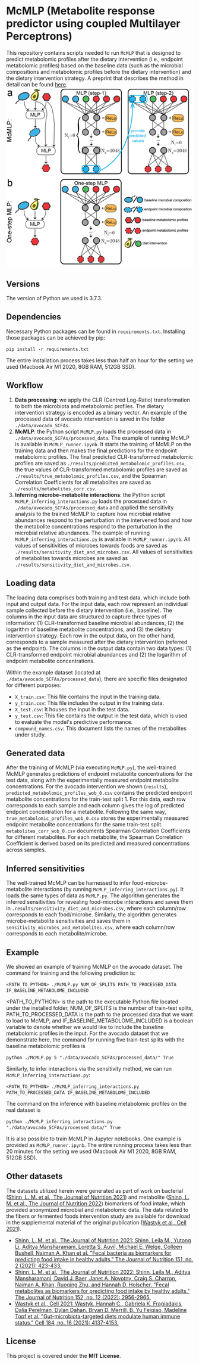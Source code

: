 # McMLP (Metabolite response predictor using coupled Multilayer Perceptrons)
This repository contains scripts needed to run `McMLP` that is designed to predict metabolomic profiles after the dietary intervention (i.e., endpoint metabolomic profiles) based on the baseline data (such as the microbial compositions and metabolomic profiles before the dietary intervention) and the dietary intervention strategy. A preprint that describes the method in detail can be found [here](https://doi.org/10.1101/2023.03.14.532589). 
![schematic](schematic.png)

## Versions
The version of Python we used is 3.7.3.

## Dependencies
Necessary Python packages can be found in `requirements.txt`. Installing those packages can be achieved by pip:
```
pip install -r requirements.txt
```

The entire installation process takes less than half an hour for the setting we used (Macbook Air M1 2020, 8GB RAM, 512GB SSD).

## Workflow
1. **Data processing**: we apply the CLR (Centred Log-Ratio) transformation to both tbe microbiota and metabolomic profiles. The dietary intervention strategy is encoded as a binary vector. An example of the processed data of avocado intervention is saved in the folder `./data/avocado_SCFAs`.
2. **McMLP**: the Python script `McMLP.py` loads the processed data in `./data/avocado_SCFAs/processed_data`. The example of running McMLP is available in `McMLP_runner.ipynb`. It starts the training of McMLP on the training data and then makes the final predictions for the endpoint metabolomic profiles. The final predicted CLR-transformed metabolomic profiles are saved as `./results/predicted_metabolomic_profiles.csv`, the true values of CLR-transformed metabolomic profiles are saved as `./results/true_metabolomic_profiles.csv`, and the Spearman Correlation Coefficients for all metabolites are saved as `./results/metabolites_corr.csv`.
3. **Inferring microbe-metabolite interactions**: the Python script `McMLP_inferring_interactions.py` loads the processed data in `./data/avocado_SCFAs/processed_data` and applied the sensitivity analysis to the trained McMLP to capture how microbial relative abundances respond to the perturbation in the intervened food and how the metabolite concentrations respond to the perturbation in the microbial relative abundances. The example of running `McMLP_inferring_interactions.py` is available in `McMLP_runner.ipynb`. All values of sensitivities of microbes towards foods are saved as `./results/sensitivity_diet_and_microbes.csv`. All values of sensitivities of metabolites towards microbes are saved as `./results/sensitivity_diet_and_microbes.csv`.

## Loading data
The loading data comprises both training and test data, which include both input and output data. For the input data, each row represent an individual sample collected before the dietary intervention (i.e., baseline). The columns in the input data are structured to capture three types of information: (1) CLR-transformed baseline microbial abundances, (2) the logarithm of baseline metabolite concentrations, and (3) the dietary intervention strategy. Each row in the output data, on the other hand, corresponds to a sample measured after the dietary intervention (referred as the endpoint). The columns in the output data contain two data types: (1) CLR-transformed endpoint microbial abundances and (2) the logarithm of endpoint metabolite concentrations.

Within the example dataset (located at `./data/avocado_SCFAs/processed_data`), there are specific files designated for different purposes:
* `X_train.csv`: This file contains the input in the training data.
* `y_train.csv`: This file includes the output in the training data.
* `X_test.csv`: It houses the input in the test data.
* `y_test.csv`: This file contains the output in the test data, which is used to evaluate the model's predictive performance.
* `compound_names.csv`: This document lists the names of the metabolites under study.

## Generated data
After the training of McMLP (via executing `McMLP.py`), the well-trained McMLP generates predictions of endpoint metabolite concentrations for the test data, along with the experimentally measured endpoint metabolite concentrations. For the avocado intervention we shown (`results`), `predicted_metabolomic_profiles_wob_0.csv` contains the predicted endpoint metabolite concentrations for the train-test split 1. For this data, each row corresponds to each sample and each column gives the log of predicted endpoint concentration for a metabolite. Following the same way, `true_metabolomic_profiles_wob_0.csv` stores the experimentally measured endpoint metabolite concentrations for the same train-test split. `metabolites_corr_wob_0.csv` documents Spearman Correlation Coefficients for different metabolites. For each metabolite, the Spearman Correlation Coefficient is derived based on its predicted and measured concentrations across samples.

## Inferred sensitivities
The well-trained McMLP can be harnessed to infer food-microbe-metabolite interactions (by running `McMLP_inferring_interactions.py`). It loads the same types of data as `McMLP.py`. The algorithm generates the inferred sensitivities for revealing food-microbe interactions and saves them in `.results/sensitivity_diet_and_microbes.csv`, where each column/row corresponds to each food/microbe. Similarly, the algorithm generates microbe-metabolite sensitivities and saves them in `sensitivity_microbes_and_metabolites.csv`, where each column/row corresponds to each metabolite/microbe.

## Example
We showed an example of training McMLP on the avocado dataset. The command for training and the following prediction is:
```
<PATH_TO_PYTHON> ./McMLP.py NUM_OF_SPLITS PATH_TO_PROCESSED_DATA IF_BASELINE_METABOLOME_INCLUDED
```
<PATH_TO_PYTHON> is the path to the executable Python file located under the installed folder, NUM_OF_SPLITS is the number of train-test splits, PATH_TO_PROCESSED_DATA is the path to the processed data that we want to load to McMLP, and IF_BASELINE_METABOLOME_INCLUDED is a boolean variable to denote whether we would like to include the baseline metabolomic profiles in the input. For the avocado dataset that we demonstrate here, the command for running five train-test splits with the baseline metabolomic profiles is
```
python ./McMLP.py 5 "./data/avocado_SCFAs/processed_data/" True
```
Similarly, to infer interactions via the sensitivity method, we can run `McMLP_inferring_interactions.py`:
 ```
<PATH_TO_PYTHON> ./McMLP_inferring_interactions.py PATH_TO_PROCESSED_DATA IF_BASELINE_METABOLOME_INCLUDED
```
The command on the inference with baseline metabolomic profiles on the real dataset is 
```
python ./McMLP_inferring_interactions.py "./data/avocado_SCFAs/processed_data/" True
```
It is also possible to train McMLP in Jupyter notebooks. One example is provided as `McMLP_runner.ipynb`. The entire running process takes less than 20 minutes for the setting we used (Macbook Air M1 2020, 8GB RAM, 512GB SSD).

## Other datasets
The datasets utilized herein were generated as part of work on bacterial ([Shinn, L. M. et al., The Journal of Nutrition 2021](https://doi.org/10.1093/jn/nxaa285)) and metabolite ([Shinn, L. M. et al., The Journal of Nutrition 2022](https://doi.org/10.1093/jn/nxac195)) biomarkers of food intake, which provided anonymized microbial and metabolomic data. The data related to the fibers or fermented foods intervention study are available for download in the supplemental material of the original publication ([Wastyk et al., Cell 2021](https://doi.org/10.1016/j.cell.2021.06.019)).

* [Shinn, L. M. et al., The Journal of Nutrition 2021: Shinn, Leila M., Yutong Li, Aditya Mansharamani, Loretta S. Auvil, Michael E. Welge, Colleen Bushell, Naiman A. Khan et al. "Fecal bacteria as biomarkers for predicting food intake in healthy adults." The Journal of Nutrition 151, no. 2 (2021): 423-433.](https://doi.org/10.1093/jn/nxaa285)
* [Shinn, L. M. et al., The Journal of Nutrition 2022: Shinn, Leila M., Aditya Mansharamani, David J. Baer, Janet A. Novotny, Craig S. Charron, Naiman A. Khan, Ruoqing Zhu, and Hannah D. Holscher. "Fecal metabolites as biomarkers for predicting food intake by healthy adults." The Journal of Nutrition 152, no. 12 (2022): 2956-2965.](https://doi.org/10.1093/jn/nxac195)
* [Wastyk et al., Cell 2021: Wastyk, Hannah C., Gabriela K. Fragiadakis, Dalia Perelman, Dylan Dahan, Bryan D. Merrill, B. Yu Feiqiao, Madeline Topf et al. "Gut-microbiota-targeted diets modulate human immune status." Cell 184, no. 16 (2021): 4137-4153.](https://doi.org/10.1016/j.cell.2021.06.019)


## License

This project is covered under the **MIT License**.